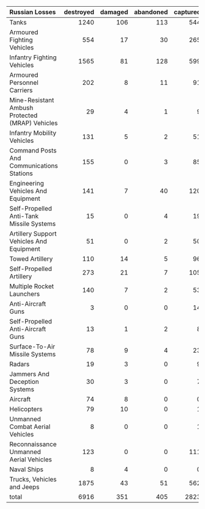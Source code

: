 | Russian Losses                                   |   destroyed |   damaged |   abandoned |   captured |   total |
|:-------------------------------------------------|------------:|----------:|------------:|-----------:|--------:|
| Tanks                                            |        1240 |       106 |         113 |        544 |    2003 |
| Armoured Fighting Vehicles                       |         554 |        17 |          30 |        265 |     866 |
| Infantry Fighting Vehicles                       |        1565 |        81 |         128 |        599 |    2373 |
| Armoured Personnel Carriers                      |         202 |         8 |          11 |         91 |     312 |
| Mine-Resistant Ambush Protected  (MRAP) Vehicles |          29 |         4 |           1 |          9 |      43 |
| Infantry Mobility Vehicles                       |         131 |         5 |           2 |         51 |     189 |
| Command Posts And Communications Stations        |         155 |         0 |           3 |         85 |     243 |
| Engineering Vehicles And Equipment               |         141 |         7 |          40 |        120 |     308 |
| Self-Propelled Anti-Tank Missile Systems         |          15 |         0 |           4 |         19 |      38 |
| Artillery Support Vehicles And Equipment         |          51 |         0 |           2 |         50 |     103 |
| Towed Artillery                                  |         110 |        14 |           5 |         96 |     225 |
| Self-Propelled Artillery                         |         273 |        21 |           7 |        105 |     406 |
| Multiple Rocket Launchers                        |         140 |         7 |           2 |         53 |     202 |
| Anti-Aircraft Guns                               |           3 |         0 |           0 |         14 |      17 |
| Self-Propelled Anti-Aircraft Guns                |          13 |         1 |           2 |          8 |      24 |
| Surface-To-Air Missile Systems                   |          78 |         9 |           4 |         23 |     114 |
| Radars                                           |          19 |         3 |           0 |          9 |      31 |
| Jammers And Deception Systems                    |          30 |         3 |           0 |          7 |      40 |
| Aircraft                                         |          74 |         8 |           0 |          0 |      82 |
| Helicopters                                      |          79 |        10 |           0 |          1 |      90 |
| Unmanned Combat Aerial Vehicles                  |           8 |         0 |           0 |          1 |       9 |
| Reconnaissance Unmanned Aerial Vehicles          |         123 |         0 |           0 |        111 |     234 |
| Naval Ships                                      |           8 |         4 |           0 |          0 |      12 |
| Trucks, Vehicles and Jeeps                       |        1875 |        43 |          51 |        562 |    2531 |
| total                                            |        6916 |       351 |         405 |       2823 |   10495 |